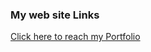 ### My web site Links 

[Click here to reach my Portfolio](https://pritambhansali.wixsite.com/portfolio/)
